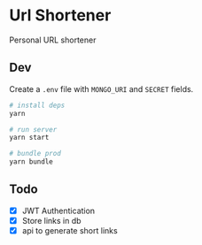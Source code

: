 # Url Shortener
Personal URL shortener

## Dev
Create a `.env` file with `MONGO_URI` and `SECRET` fields.

```bash
# install deps
yarn

# run server
yarn start

# bundle prod
yarn bundle
```

## Todo
- [x] JWT Authentication
- [x] Store links in db
- [x] api to generate short links
